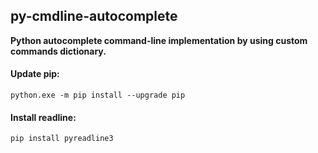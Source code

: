 ## py-cmdline-autocomplete

**Python autocomplete command-line implementation by using custom commands dictionary.**

#### Update pip:
```python.exe -m pip install --upgrade pip```

#### Install readline:
```pip install pyreadline3```
